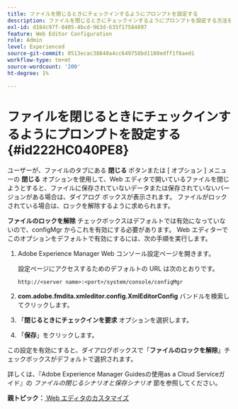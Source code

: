 ```yaml
---
title: ファイルを閉じるときにチェックインするようにプロンプトを設定する
description: ファイルを閉じるときにチェックインするようにプロンプトを設定する方法を説明します
exl-id: d184c97f-8405-4bcd-963d-635f17584897
feature: Web Editor Configuration
role: Admin
level: Experienced
source-git-commit: 0513ecac38840a4cc649758bd1180edff1f8aed1
workflow-type: tm+mt
source-wordcount: '200'
ht-degree: 1%

---
```


# ファイルを閉じるときにチェックインするようにプロンプトを設定する {#id222HC040PE8}

ユーザーが、ファイルのタブにある **閉じる** ボタンまたは [ オプション ] メニューの **閉じる** オプションを使用して、Web エディタで開いているファイルを閉じようとすると、ファイルに保存されていないデータまたは保存されていないバージョンがある場合は、ダイアログ ボックスが表示されます。 ファイルがロックされている場合は、ロックを解除するように求められます。

**ファイルのロックを解除** チェックボックスはデフォルトでは有効になっていないので、configMgr からこれを有効にする必要があります。 Web エディターでこのオプションをデフォルトで有効にするには、次の手順を実行します。

1. Adobe Experience Manager Web コンソール設定ページを開きます。

   設定ページにアクセスするためのデフォルトの URL は次のとおりです。

   ```http
   http://<server name>:<port>/system/console/configMgr
   ```

1. **com.adobe.fmdita.xmleditor.config.XmlEditorConfig** バンドルを検索してクリックします。

1. 「**閉じるときにチェックインを要求** オプションを選択します。

1. 「**保存**」をクリックします。


この設定を有効にすると、ダイアログボックスで「**ファイルのロックを解除**」チェックボックスがデフォルトで選択されます。

詳しくは、『Adobe Experience Manager Guidesの使用as a Cloud Serviceガイド』の *ファイルの閉じるシナリオと保存シナリオ* 節を参照してください。

**親トピック：**&#x200B;[ Web エディタのカスタマイズ ](conf-web-editor.md)
